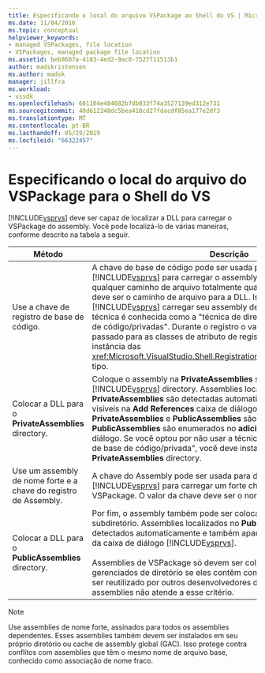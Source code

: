 ```yaml
---
title: Especificando o local do arquivo VSPackage ao Shell do VS | Microsoft Docs
ms.date: 11/04/2016
ms.topic: conceptual
helpviewer_keywords:
- managed VSPackages, file location
- VSPackages, managed package file location
ms.assetid: beb8607a-4183-4ed2-9ac8-7527f11513b1
author: madskristensen
ms.author: madsk
manager: jillfra
ms.workload:
- vssdk
ms.openlocfilehash: 601104e484682b7db833f74a3527139ed312e731
ms.sourcegitcommit: 40d612240dc5bea418cd27fdacdf85ea177e2df3
ms.translationtype: MT
ms.contentlocale: pt-BR
ms.lasthandoff: 05/29/2019
ms.locfileid: "66322457"
---
```

# <a name="specifying-vspackage-file-location-to-the-vs-shell"></a>Especificando o local do arquivo do VSPackage para o Shell do VS
[!INCLUDE[vsprvs](../../code-quality/includes/vsprvs_md.md)] deve ser capaz de localizar a DLL para carregar o VSPackage do assembly. Você pode localizá-lo de várias maneiras, conforme descrito na tabela a seguir.

| Método | Descrição |
| - | - |
| Use a chave de registro de base de código. | A chave de base de código pode ser usada para direcionar [!INCLUDE[vsprvs](../../code-quality/includes/vsprvs_md.md)] para carregar o assembly de VSPackage a partir de qualquer caminho de arquivo totalmente qualificado. O valor da chave deve ser o caminho de arquivo para a DLL. Isso é a melhor maneira de ter [!INCLUDE[vsprvs](../../code-quality/includes/vsprvs_md.md)] carregar seu assembly de pacote. Às vezes, essa técnica é conhecida como a "técnica de diretório de instalação de base de código/privadas". Durante o registro o valor da Base de código é passado para as classes de atributo de registro por meio de uma instância das <xref:Microsoft.VisualStudio.Shell.RegistrationAttribute.RegistrationContext> tipo. |
| Colocar a DLL para o **PrivateAssemblies** directory. | Coloque o assembly na **PrivateAssemblies** subdiretório do [!INCLUDE[vsprvs](../../code-quality/includes/vsprvs_md.md)] directory. Assemblies localizados no **PrivateAssemblies** são detectadas automaticamente, mas não são visíveis na **Add References** caixa de diálogo. A diferença entre **PrivateAssemblies** e **PublicAssemblies** são que os assemblies no **PublicAssemblies** são enumerados no **adicionar referências**  caixa de diálogo. Se você optou por não usar a técnica de "diretório de instalação de base de código/privada", você deve instalar para o **PrivateAssemblies** directory. |
| Use um assembly de nome forte e a chave do registro de Assembly. | A chave do Assembly pode ser usada para direcionar explicitamente [!INCLUDE[vsprvs](../../code-quality/includes/vsprvs_md.md)] para carregar um forte chamado assembly VSPackage. O valor da chave deve ser o nome forte do assembly. |
| Colocar a DLL para o **PublicAssemblies** directory. | Por fim, o assembly também pode ser colocado na **PublicAssemblies** subdiretório. Assemblies localizados no **PublicAssemblies** são detectados automaticamente e também aparecerão na **Add References** da caixa de diálogo [!INCLUDE[vsprvs](../../code-quality/includes/vsprvs_md.md)].<br /><br /> Assemblies de VSPackage só devem ser colocados na **PublicAssemblies** gerenciados de diretório se eles contêm componentes que se destinam a ser reutilizado por outros desenvolvedores de VSPackage. A maioria dos assemblies não atende a esse critério. |

> [!NOTE]
> Use assemblies de nome forte, assinados para todos os assemblies dependentes. Esses assemblies também devem ser instalados em seu próprio diretório ou cache de assembly global (GAC). Isso protege contra conflitos com assemblies que têm o mesmo nome de arquivo base, conhecido como associação de nome fraco.